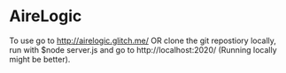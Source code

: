 # AireLogic

To use go to http://airelogic.glitch.me/ OR clone the git repostiory locally, run with $node server.js and go to http://localhost:2020/ (Running locally might be better).

